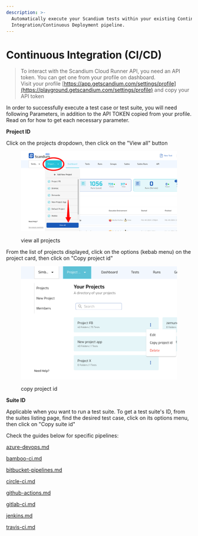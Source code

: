 ```yaml
---
description: >-
  Automatically execute your Scandium tests within your existing Continuous
  Integration/Continuous Deployment pipeline.
---
```


# Continuous Integration (CI/CD)

> To interact with the Scandium Cloud Runner API, you need an API token. You can get one from your profile on dashboard.\
> Visit your profile [https://app.getscandium.com/settings/profile](https://playground.getscandium.com/settings/profile) and copy your API token

In order to successfully execute a test case or test suite, you will need following Parameters, in addition to the API TOKEN copied from your profile. Read on for how to get each necessary parameter.

**Project ID**

Click on the projects dropdown, then click on the "View all" button

<figure><img src="../.gitbook/assets/image (19).png" alt=""><figcaption><p>view all projects</p></figcaption></figure>

From the list of projects displayed, click on the options (kebab menu) on the project card, then click on "Copy project id"

<figure><img src="../.gitbook/assets/image (1) (1) (1) (1) (1) (1) (1).png" alt=""><figcaption><p>copy project id</p></figcaption></figure>



**Suite ID**

Applicable when you want to run a test suite. To get a test suite's ID, from the suites listing page, find the desired test case, click on its options menu, then click on "Copy suite id"





Check the guides below for specific pipelines:

[azure-devops.md](azure-devops.md "mention")

[bamboo-ci.md](bamboo-ci.md "mention")

[bitbucket-pipelines.md](bitbucket-pipelines.md "mention")

[circle-ci.md](circle-ci.md "mention")

[github-actions.md](github-actions.md "mention")

[gitlab-ci.md](../gitlab-ci.md "mention")

[jenkins.md](../jenkins.md "mention")

[travis-ci.md](../travis-ci.md "mention")
